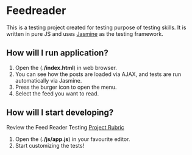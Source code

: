 # Feedreader 

This is a testing project created for testing purpose of testing skills. It is written in pure JS and uses [Jasmine](https://jasmine.github.io) as the testing framework.

## How will I run application?


1. Open the (**./index.html**) in web browser.
2. You can see how the posts are loaded via AJAX, and tests are run automatically via Jasmine.
3. Press the burger icon to open the menu.
4. Select the feed you want to read.

## How will I start developing?

Review the Feed Reader Testing [Project Rubric](https://review.udacity.com/#!/projects/3442558598/rubric)

1. Open the (**./js/app.js**) in your favourite editor.
2. Start customizing the tests!

